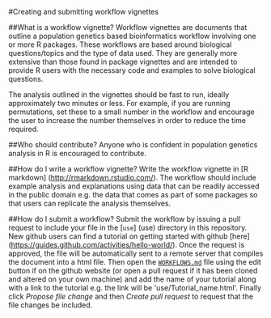 #Creating and submitting workflow vignettes

##What is a workflow vignette?
Workflow vignettes are documents that outline a population genetics based bioinformatics workflow involving one or more R packages. These workflows are based around biological questions/topics and the type of data used. They are generally more extensive than those found in package vignettes and are intended to provide R users with the necessary code and examples to solve biological questions. 

The analysis outlined in the vignettes should be fast to run, ideally approximately two minutes or less. For example, if you are running permutations, set these to a small number in the workflow and encourage the user to increase the number themselves in order to reduce the time required. 

##Who should contribute?
Anyone who is confident in population genetics analysis in R is encouraged to contribute.

##How do I write a workflow vignette?
Write the workflow vignette in [R markdown] (http://rmarkdown.rstudio.com/). The workflow should include example analysis and explanations using data that can be readily accessed in the public domain e.g. the data that comes as part of some packages so that users can replicate the analysis themselves. 

##How do I submit a workflow?
Submit the workflow by issuing a pull request to include your file in the [`use`] (use) directory in this repository. New github users can find a tutorial on getting started with github [here] (https://guides.github.com/activities/hello-world/). Once the request is approved, the file will be automatically sent to a remote server that compiles the document into a html file. Then open the [`WORKFLOWS.md`](WORKFLOWS.md) file using the edit button if on the github website (or open a pull request if it has been cloned and altered on your own machine) and add the name of your tutorial along with a link to the tutorial e.g. the link will be 'use/Tutorial_name.html'. Finally click *Propose file change* and then *Create pull request* to request that the file changes be included.



